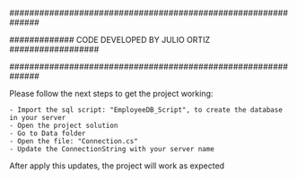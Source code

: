 ##############################################################

############# CODE DEVELOPED BY JULIO ORTIZ ##################

##############################################################

Please follow the next steps to get the project working:

	- Import the sql script: "EmployeeDB_Script", to create the database in your server
	- Open the project solution
	- Go to Data folder
	- Open the file: "Connection.cs"
	- Update the ConnectionString with your server name

After apply this updates, the project will work as expected
